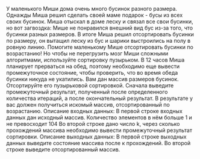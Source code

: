 У маленького Миши дома очень много бусинок разного размера. Однажды Миша решил сделать своей маме подарок - бусы из всех своих бусинок. Миша отыскал в доме леску и связал все свои бусинки, но вот загвоздка: Мише не понравился внешний вид бус из-за того, что бусинки разных размеров. В итоге Миша решил отсортировать бусинки по размеру, он вытащил леску из бус и шарики выстроились на полу в ровную линию. Помогите маленькому Мише отсортировать бусинки по возрастанию! Но чтобы не перегрузить мозг Миши сложными алгоритмами, используйте сортировку пузырьком. В 12 часов Миша планирует прерваться на обед, поэтому необходимо еще вывести промежуточное состояние, чтобы проверить, что во время обеда бусинки никуда не укатились.
Вам дан массив размеров бусинок. Отсортируйте его пузырьковой сортировкой. Сначала выведите промежуточный результат, полученный после определенного количества итераций, а после окончательный результат. В результате у вас должен получиться искомый массив, отсортированный по возрастанию.
Описание входных данных:
В первой строке входных данных дан исходный массив. Количество элементов в нём больше 1 и не превосходит 104
Во второй строке дано число k, через сколько прохождений массива необходимо вывести промежуточный результат сортировки.
Описание выходных данных:
В первой строке выходных данных выведите состояние массива после к прохождений.
Во второй строке выведите отсортированный массив.